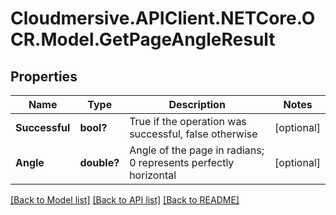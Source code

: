 # Cloudmersive.APIClient.NETCore.OCR.Model.GetPageAngleResult
## Properties

Name | Type | Description | Notes
------------ | ------------- | ------------- | -------------
**Successful** | **bool?** | True if the operation was successful, false otherwise | [optional] 
**Angle** | **double?** | Angle of the page in radians; 0 represents perfectly horizontal | [optional] 

[[Back to Model list]](../README.md#documentation-for-models) [[Back to API list]](../README.md#documentation-for-api-endpoints) [[Back to README]](../README.md)

